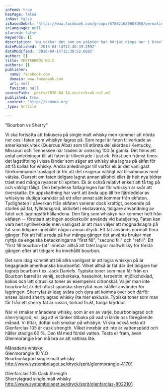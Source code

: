 ```yaml
---
inFeed: true
hasPage: false
inNav: false
isBasedOnUrl: 'https://www.facebook.com/groups/678021639003958/permalink/701787606627361/'
inLanguage: null
starred: false
keywords: []
description: 'Nu verkar det som om paketen har börjat dimpa ner i brevlådorna och jag vill därmed hälsa er välkomna till tema nummer två, "Bourbon vs Sherry". Vi ska fortsätta att fokusera på single malt whisky men kommer att nörda ner oss i faten som whiskyn lagras på. Som regel är faten tillverkade av amerikansk vitek (Quercus Alba) som till största del skördas i Kentucky, Missouri och Tennessee när träden är omkring 100 år gamla. Det finns ett antal anledningar till att faten är tillverkade i just ek. Först och främst finns det lagstiftning i vissa länder som säger att whisky ska lagras på ekfat för att få kallas för whisky. Andra anledningar till varför ek är det vanligast förekommande träslaget är för att det reagerar väldigt väl tillsammans med vätska. Oavsett om faten tidigare lagrat annan alkohol eller är helt nya bidrar träet med många nyanser till spriten. Ek är också relativt enkelt att få tag på och väldigt tåligt. Den betydelse fatlagringen har för whiskyn är svår att överskatta. En uppskattning har varit att ända upp till tre fjärdedelar av whiskyns slutliga karaktär på ett eller annat sätt kommer från ekfaten. Tydligheten i påverkan från ekfaten varierar dock kraftigt, beroende på storlek på fat, fyllnadsgrad, aktivitet i ekstavarna, tidigare användning av fatet och lagringsförhållandena. Den färg som whiskyn har kommer helt från ekfaten – förutsatt att ingen sockerkulör används vid buteljering. Faten kan vara helt nytillverkade men vanligast är att man väljer att mognadslagra på fat som tidigare innehållit någon annan dryck. Ett fat används normalt flera gånger. För att hålla reda på hur många gånger det använts brukar man nyttja de engelska beteckningarna ”first fill”, ”second fill” och ”refill”. Ett ”first fill bourbon-fat” innebär alltså att fatet lagrar maltwhisky för första gången efter att tidigare ha innehållit bourbon. Det som idag kommit att bli allra vanligast är att lagra whiskyn på är begagnade amerikanska bourbonfat. Vilket alltså är fat där det tidigare har lagrats bourbon t.ex. Jack Daniels. Typiska toner som man får från en Bourbon barrel är vanilj, sockerkaka, hasselnöt, terpentin, mjölkchoklad, kokos och lätt citruslika toner av exempelvis citronskal. Väljer man inte bourbonfat är det oftast spanska sherryfat man istället använder för lagringen. Sherryfat är idag svåra och dyra att komma över och därför anses ibland sherrylagrad whisky lite mer exklusiv. Typiska toner som man får från ett sherry fat är russin, torkad frukt, tunga kryddor. När vi smakar månadens whisky, som är en av varje, bourbonlagrad och sherrylagrad, vill jag att vi tänker tillbaka på vad vi lärde oss föregående månad. Vi tittar, doftar och smakar på whiskyn. Vi ska också veta att Glenfarclas 105 är cask strength. Vilket innebär att inte är vattenspädd och håller stadiga 60 %. Den tål med fördel vatten. Testa er fram, även Glenmorangie kan må bra av att vattnas lite. Månadens whisky: Glenmorangie 10 Y.O Bourbonlagrad single malt whisky http://www.systembolaget.se/dryck/sprit/glenmorangie-41701 Glenfarclas 105 Cask Strength Sherrylagrad single malt whisky http://www.systembolaget.se/dryck/sprit/glenfarclas-8022101'
datePublished: '2016-04-14T12:40:39.289Z'
dateModified: '2016-04-14T12:39:52.608Z'
author: []
title: VESTERKRÖK NO.2
authors: []
publisher:
  name: facebook.com
  domain: www.facebook.com
  url: null
  favicon: null
sourcePath: _posts/2016-04-14-vesterkrok-no2.md
published: true
_context: 'http://schema.org'
_type: Article

---
```

"Bourbon vs Sherry"

Vi ska fortsätta att fokusera på single malt whisky men kommer att nörda ner oss i faten som whiskyn lagras på. Som regel är faten tillverkade av amerikansk vitek (Quercus Alba) som till största del skördas i Kentucky, Missouri och Tennessee när träden är omkring 100 år gamla. Det finns ett antal anledningar till att faten är tillverkade i just ek. Först och främst finns det lagstiftning i vissa länder som säger att whisky ska lagras på ekfat för att få kallas för whisky. Andra anledningar till varför ek är det vanligast förekommande träslaget är för att det reagerar väldigt väl tillsammans med vätska. Oavsett om faten tidigare lagrat annan alkohol eller är helt nya bidrar träet med många nyanser till spriten. Ek är också relativt enkelt att få tag på och väldigt tåligt. Den betydelse fatlagringen har för whiskyn är svår att överskatta. En uppskattning har varit att ända upp till tre fjärdedelar av whiskyns slutliga karaktär på ett eller annat sätt kommer från ekfaten. Tydligheten i påverkan från ekfaten varierar dock kraftigt, beroende på storlek på fat, fyllnadsgrad, aktivitet i ekstavarna, tidigare användning av fatet och lagringsförhållandena. Den färg som whiskyn har kommer helt från ekfaten -- förutsatt att ingen sockerkulör används vid buteljering. Faten kan vara helt nytillverkade men vanligast är att man väljer att mognadslagra på fat som tidigare innehållit någon annan dryck. Ett fat används normalt flera gånger. För att hålla reda på hur många gånger det använts brukar man nyttja de engelska beteckningarna "first fill", "second fill" och "refill". Ett "first fill bourbon-fat" innebär alltså att fatet lagrar maltwhisky för första gången efter att tidigare ha innehållit bourbon. 

Det som idag kommit att bli allra vanligast är att lagra whiskyn på är begagnade amerikanska bourbonfat. Vilket alltså är fat där det tidigare har lagrats bourbon t.ex. Jack Daniels. Typiska toner som man får från en Bourbon barrel är vanilj, sockerkaka, hasselnöt, terpentin, mjölkchoklad, kokos och lätt citruslika toner av exempelvis citronskal. Väljer man inte bourbonfat är det oftast spanska sherryfat man istället använder för lagringen. Sherryfat är idag svåra och dyra att komma över och därför anses ibland sherrylagrad whisky lite mer exklusiv. Typiska toner som man får från ett sherry fat är russin, torkad frukt, tunga kryddor. 

När vi smakar månadens whisky, som är en av varje, bourbonlagrad och sherrylagrad, vill jag att vi tänker tillbaka på vad vi lärde oss föregående månad. Vi tittar, doftar och smakar på whiskyn. Vi ska också veta att Glenfarclas 105 är cask strength. Vilket innebär att inte är vattenspädd och håller stadiga 60 %. Den tål med fördel vatten. Testa er fram, även Glenmorangie kan må bra av att vattnas lite. 

Månadens whisky:   
Glenmorangie 10 Y.O   
Bourbonlagrad single malt whisky http://www.systembolaget.se/dryck/sprit/glenmorangie-41701 

Glenfarclas 105 Cask Strength   
Sherrylagrad single malt whisky http://www.systembolaget.se/dryck/sprit/glenfarclas-8022101